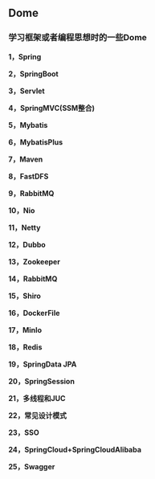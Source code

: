 ## Dome
### 学习框架或者编程思想时的一些Dome
 **1，Spring** 
 
 **2，SpringBoot** 

 **3，Servlet** 

 **4，SpringMVC(SSM整合)** 

 **5，Mybatis** 
 
 **6，MybatisPlus** 
 
 **7，Maven** 
 
 **8，FastDFS**
 
 **9，RabbitMQ**

 **10，Nio** 

 **11，Netty** 

 **12，Dubbo** 

 **13，Zookeeper** 

 **14，RabbitMQ** 

 **15，Shiro** 

 **16，DockerFile** 
 
 **17，MinIo** 
 
 **18，Redis** 
 
 **19，SpringData JPA** 
 
 **20，SpringSession** 
 
 **21，多线程和JUC** 
 
 **22，常见设计模式** 
 
 **23，SSO** 
 
 **24，SpringCloud+SpringCloudAlibaba**
 
 **25，Swagger**
